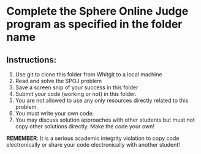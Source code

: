 # Complete the Sphere Online Judge program as specified in the folder name 

## Instructions:
1. Use git to clone this folder from Whitgit to a local machine 
2. Read and solve the SPOJ problem
3. Save a screen snip of your success in this folder
4. Submit your code (working or not) in this folder. 
5. You are not allowed to use any only resources directly related to this problem.
6. You must write your own code.
7. You may discuss solution approaches with other students but must not copy other solutions directly. Make the code your own!

__REMEMBER__: It is a serious academic integrity violation to copy code electronically or share your code electronically with another student! 